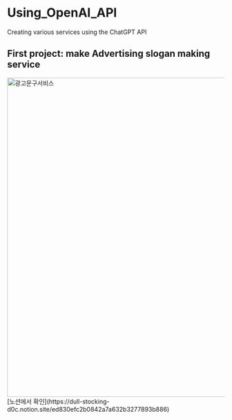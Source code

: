 # Using_OpenAI_API
Creating various services using the ChatGPT API
## First project: make Advertising slogan making service
<img width="737" alt="광고문구서비스" src="https://github.com/hyunwookoo13/Using_OpenAI_API/assets/97423451/ed972ee9-074d-4b80-bdff-b1def16f32d0">
[노션에서 확인](https://dull-stocking-d0c.notion.site/ed830efc2b0842a7a632b3277893b886)
